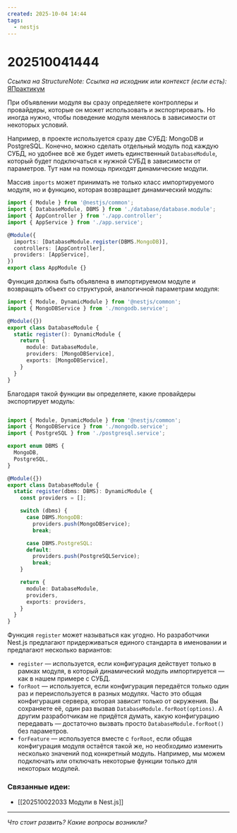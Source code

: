 ```yaml
---
created: 2025-10-04 14:44
tags:
  - nestjs
---
```

# 202510041444
*Ссылка на StructureNote:*
*Ссылка на исходник или контекст (если есть):* [ЯПрактикум](https://practicum.yandex.ru/trainer/backend-nodejs/lesson/c5752da6-232b-4382-b391-e71e86011c66/task/f5659b35-9bbb-4853-b6da-9b952816b6c5/?hideTheory=1)

При объявлении модуля вы сразу определяете контроллеры и провайдеры, которые он может использовать и экспортировать. Но иногда нужно, чтобы поведение модуля менялось в зависимости от некоторых условий.

Например, в проекте используется сразу две СУБД: MongoDB и PostgreSQL. Конечно, можно сделать отдельный модуль под каждую СУБД, но удобнее всё же будет иметь единственный `DatabaseModule`, который будет подключаться к нужной СУБД в зависимости от параметров. Тут нам на помощь приходят динамические модули.

Массив `imports` может принимать не только класс импортируемого модуля, но и функцию, которая возвращает динамический модуль:
```ts
import { Module } from '@nestjs/common';
import { DatabaseModule, DBMS } from './database/database.module';
import { AppController } from './app.controller';
import { AppService } from './app.service';

@Module({
  imports: [DatabaseModule.register(DBMS.MongoDB)],
  controllers: [AppController],
  providers: [AppService],
})
export class AppModule {}
```
Функция должна быть объявлена в импортируемом модуле и возвращать объект со структурой, аналогичной параметрам модуля:
```ts
import { Module, DynamicModule } from '@nestjs/common';
import { MongoDBService } from './mongodb.service';

@Module({})
export class DatabaseModule {
  static register(): DynamicModule {
    return {
      module: DatabaseModule,
      providers: [MongoDBService],
      exports: [MongoDBService],
    }
  }
}
```
Благодаря такой функции вы определяете, какие провайдеры экспортирует модуль:
```ts

import { Module, DynamicModule } from '@nestjs/common';
import { MongoDBService } from './mongodb.service';
import { PostgreSQL } from './postgresql.service';

export enum DBMS {
  MongoDB,
  PostgreSQL,
}

@Module({})
export class DatabaseModule {
  static register(dbms: DBMS): DynamicModule {
    const providers = [];

    switch (dbms) {
      case DBMS.MongoDB:
        providers.push(MongoDBService);
        break;

      case DBMS.PostgreSQL:
      default:
        providers.push(PostgreSQLService);
        break;
    }

    return {
      module: DatabaseModule,
      providers,
      exports: providers,
    }
  }
}
```
Функция `register` может называться как угодно. Но разработчики Nest.js предлагают придерживаться единого стандарта в именовании и предлагают несколько вариантов:

- `register` — используется, если конфигурация действует только в рамках модуля, в который динамический модуль импортируется — как в нашем примере с СУБД.
- `forRoot` — используется, если конфигурация передаётся только один раз и переиспользуется в разных модулях. Часто это общая конфигурация сервера, которая зависит только от окружения. Вы сохраняете её, один раз вызвав `DatabaseModule.forRoot(options)`. А другим разработчикам не придётся думать, какую конфигурацию передавать — достаточно вызвать просто `DatabaseModule.forRoot()` без параметров.
- `forFeature` — используется вместе с `forRoot`, если общая конфигурация модуля остаётся такой же, но необходимо изменить несколько значений под конкретный модуль. Например, мы можем подключать или отключать некоторые функции только для некоторых модулей.
### Связанные идеи:
* [[202510022033 Модули в Nest.js]]
---

*Что стоит развить? Какие вопросы возникли?*